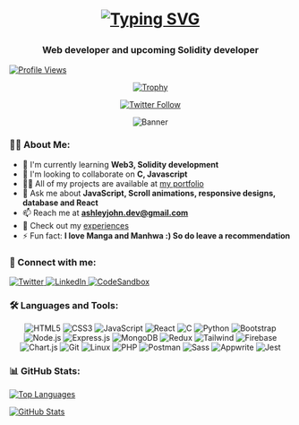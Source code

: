<h1 align="center">

 [![Typing SVG](https://readme-typing-svg.demolab.com?font=Fira+Code&weight=800&size=21&duration=5002&pause=1000&color=F0F7F2&center=true&width=435&lines=Hi+%F0%9F%91%8B%2C+I'm+Nightburn)](https://git.io/typing-svg)
 
</h1>

<h3 align="center">Web developer and upcoming Solidity developer</h3>

<div align="left">
  
  [![Profile Views](https://komarev.com/ghpvc/?username=nightburnn&label=Profile%20views&color=0e75b6&style=flat)](https://github.com/nightburnn)
</div>


<div align="center">
  
  [![Trophy](https://github-profile-trophy.vercel.app/?username=nightburnn&theme=darkhub&no-frame=true&margin-w=15)](https://github.com/ryo-ma/github-profile-trophy)
  
</div>

<div align="center">

 [![Twitter Follow](https://img.shields.io/twitter/follow/nightburnn?logo=twitter&style=for-the-badge)](https://twitter.com/nightburnn)
  
</div>
<div align="center">
  <img src="https://media.licdn.com/dms/image/sync/v2/D4E27AQE9JKYZoBQEEw/articleshare-shrink_800/articleshare-shrink_800/0/1725828778052?e=2147483647&v=beta&t=KPV87XV0DB7-TYd1VNBsvU71J6wh4QLY79Xe--yElnQ" alt="Banner" />
</div>

### 👨‍💻 About Me:

- 🌱 I'm currently learning **Web3, Solidity development**
- 👯 I'm looking to collaborate on **C, Javascript**
- 👨‍💻 All of my projects are available at [my portfolio](https://nightburnn.github.io/portfolio/)
- 💬 Ask me about **JavaScript, Scroll animations, responsive designs, database and React**
- 📫 Reach me at **ashleyjohn.dev@gmail.com**
- 📄 Check out my [experiences](https://1drv.ms/b/c/6065fdd6f033c06a/EeY1jXFOCVpGo4M80nMAr1cBCpFlGg4mIAJ5qeORZqjeLA?e=cEe3qH)
- ⚡ Fun fact: **I love Manga and Manhwa :) So do leave a recommendation**

### 🤝 Connect with me:

<div align="left">
  <a href="https://twitter.com/nightburnn" target="_blank">
    <img src="https://img.shields.io/badge/Twitter-1DA1F2?style=for-the-badge&logo=twitter&logoColor=white" alt="Twitter" />
  </a>
  <a href="https://linkedin.com/in/ashley-john" target="_blank">
    <img src="https://img.shields.io/badge/LinkedIn-0077B5?style=for-the-badge&logo=linkedin&logoColor=white" alt="LinkedIn" />
  </a>
  <a href="https://codepen.io/nightburnn" target="_blank">
    <img src="https://img.shields.io/badge/codepen-151515?style=for-the-badge&logo=codepen&logoColor=white" alt="CodeSandbox" />
  </a>
</div>

### 🛠️ Languages and Tools:

<div align="center">
  
  ![HTML5](https://img.shields.io/badge/HTML5-E34F26?style=for-the-badge&logo=html5&logoColor=white)
  ![CSS3](https://img.shields.io/badge/CSS3-1572B6?style=for-the-badge&logo=css3&logoColor=white)
  ![JavaScript](https://img.shields.io/badge/JavaScript-F7DF1E?style=for-the-badge&logo=javascript&logoColor=black)
  ![React](https://img.shields.io/badge/React-20232A?style=for-the-badge&logo=react&logoColor=61DAFB)
   ![C](https://img.shields.io/badge/C-34796B?style=for-the-badge&logo=python&logoColor=61DAFB)
    ![Python](https://img.shields.io/badge/Python-34106B?style=for-the-badge&logo=C&logoColor=93DAFB)
   ![Bootstrap](https://img.shields.io/badge/Bootstrap-90232A?style=for-the-badge&logo=Bootstrap&logoColor=61DAFB)
  ![Node.js](https://img.shields.io/badge/Node.js-43853D?style=for-the-badge&logo=node.js&logoColor=white)
  ![Express.js](https://img.shields.io/badge/Express.js-404D59?style=for-the-badge)
  ![MongoDB](https://img.shields.io/badge/MongoDB-4EA94B?style=for-the-badge&logo=mongodb&logoColor=white)
  ![Redux](https://img.shields.io/badge/Redux-593D88?style=for-the-badge&logo=redux&logoColor=white)
  ![Tailwind](https://img.shields.io/badge/Tailwind_CSS-38B2AC?style=for-the-badge&logo=tailwind-css&logoColor=white)
  ![Firebase](https://img.shields.io/badge/Firebase-FFCA28?style=for-the-badge&logo=firebase&logoColor=black)
  ![Chart.js](https://img.shields.io/badge/Chart.js-68790D?style=for-the-badge&logo=Chart.js&logoColor=61DAFB)
  ![Git](https://img.shields.io/badge/Git-F05032?style=for-the-badge&logo=git&logoColor=white)
  ![Linux](https://img.shields.io/badge/Linux-FCC624?style=for-the-badge&logo=linux&logoColor=black)
  ![PHP](https://img.shields.io/badge/PHP-777BB4?style=for-the-badge&logo=php&logoColor=white)
  ![Postman](https://img.shields.io/badge/Postman-FF6C37?style=for-the-badge&logo=postman&logoColor=white)
  ![Sass](https://img.shields.io/badge/Sass-CC6699?style=for-the-badge&logo=sass&logoColor=white)
   ![Appwrite](https://img.shields.io/badge/Appwrite-CC6678?style=for-the-badge&logo=appwrite&logoColor=white)
   ![Jest](https://img.shields.io/badge/Jest-C80698?style=for-the-badge&logo=jest&logoColor=white)
  
</div>

### 📊 GitHub Stats:

<div align="left">
  
  [![Top Languages](https://github-readme-stats.vercel.app/api/top-langs/?username=nightburnn&layout=compact&theme=dark&hide_border=true)](https://github.com/nightburnn)
  
  [![GitHub Stats](https://github-readme-stats.vercel.app/api?username=nightburnn&show_icons=true&theme=dark&hide_border=true)](https://github.com/nightburnn)
  
</div>
